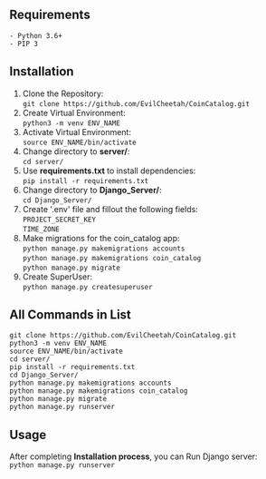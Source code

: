 ## Requirements
	- Python 3.6+
	- PIP 3

## Installation
1. Clone the Repository:  
	`git clone https://github.com/EvilCheetah/CoinCatalog.git`
2. Create Virtual Environment:  
	`python3 -m venv ENV_NAME`  
3. Activate Virtual Environment:  
	`source ENV_NAME/bin/activate`  
4. Change directory to **server/**:  
	`cd server/`
5. Use **requirements.txt** to install dependencies:  
	`pip install -r requirements.txt`  
6. Change directory to **Django_Server/**:  
	`cd Django_Server/`
7. Create '.env' file and fillout the following fields:  
	`PROJECT_SECRET_KEY`  
	`TIME_ZONE`  
8. Make migrations for the coin_catalog app:  
	`python manage.py makemigrations accounts`  
	`python manage.py makemigrations coin_catalog`  
	`python manage.py migrate`
9. Create SuperUser:  
	`python manage.py createsuperuser`  

## All Commands in List
	git clone https://github.com/EvilCheetah/CoinCatalog.git
	python3 -m venv ENV_NAME
	source ENV_NAME/bin/activate
	cd server/
	pip install -r requirements.txt
	cd Django_Server/
	python manage.py makemigrations accounts
	python manage.py makemigrations coin_catalog
	python manage.py migrate
	python manage.py runserver

##  Usage
After completing **Installation process**, you can Run Django server:  
	`python manage.py runserver`
